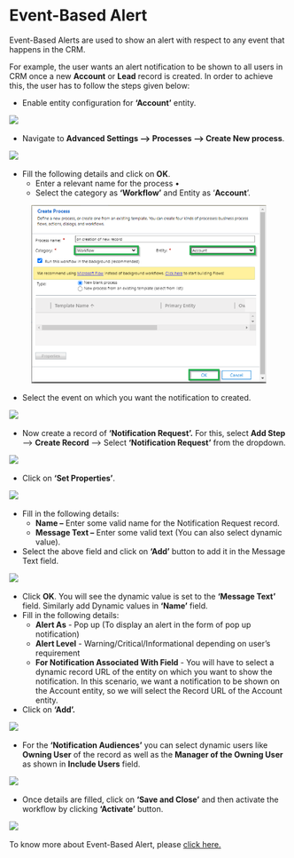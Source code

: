 # Event-Based Alert

Event-Based Alerts are used to show an alert with respect to any event that happens in the CRM.&#x20;

For example, the user wants an alert notification to be shown to all users in CRM once a new **Account** or **Lead** record is created. In order to achieve this, the user has to follow the steps given below:

* Enable entity configuration for **‘Account’** entity.&#x20;

![](<../../../.gitbook/assets/Event\_1 (1).png>)

* Navigate to **Advanced Settings --> Processes --> Create New process**.

![](<../../../.gitbook/assets/Event\_2 (1).png>)

* Fill the following details and click on **OK**.&#x20;
  * Enter a relevant name for the process •
  * Select the category as **‘Workflow’** and Entity as ‘**Account**’.

<figure><img src="../../../.gitbook/assets/3 (24).png" alt=""><figcaption></figcaption></figure>

* Select the event on which you want the notification to created.

![](<../../../.gitbook/assets/Event\_4 (2).png>)

* Now create a record of **‘Notification Request’.** For this, select **Add Step** --> **Create Record** --> Select **‘Notification Request’** from the dropdown.

![](<../../../.gitbook/assets/Event\_5 (3).png>)

* Click on **‘Set Properties’**.&#x20;

![](<../../../.gitbook/assets/Event\_6 (3).png>)

* Fill in the following details:&#x20;
  * **Name –** Enter some valid name for the Notification Request record.&#x20;
  * **Message Text –** Enter some valid text (You can also select dynamic value).
* Select the above field and click on **‘Add’** button to add it in the Message Text field.

![](<../../../.gitbook/assets/Event\_1 (3).png>)

* Click **OK**. You will see the dynamic value is set to the **‘Message Text’** field. Similarly add Dynamic values in **‘Name’** field.
* Fill in the following details:&#x20;
  * **Alert As** - Pop up (To display an alert in the form of pop up notification)&#x20;
  * **Alert Level** - Warning/Critical/Informational depending on user’s requirement&#x20;
  * **For Notification Associated With Field** - You will have to select a dynamic record URL of the entity on which you want to show the notification. In this scenario, we want a notification to be shown on the Account entity, so we will select the Record URL of the Account entity.
* Click on **‘Add’.**

![](../../../.gitbook/assets/Event\_2.png)

* For the **‘Notification Audiences’** you can select dynamic users like **Owning User** of the record as well as the **Manager of the Owning User** as shown in **Include Users** field.

![](../../../.gitbook/assets/Event\_8.png)

* Once details are filled, click on **‘Save and Close’** and then activate the workflow by clicking **‘Activate’** button.

![](../../../.gitbook/assets/Event\_9.png)

To know more about Event-Based Alert, please [click here.](https://docs.inogic.com/alerts4dynamics/features/event-based-alert)

